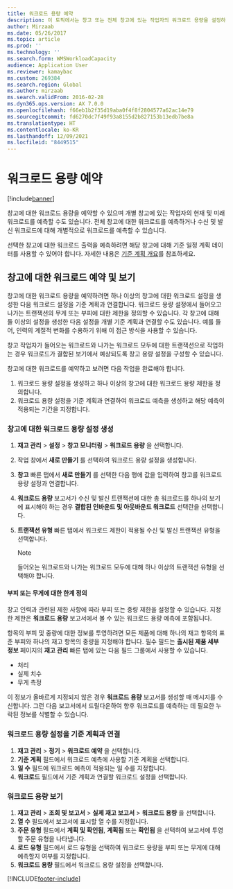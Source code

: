```yaml
---
title: 워크로드 용량 예약
description: 이 토픽에서는 창고 또는 전체 창고에 있는 작업자의 워크로드 용량을 설정하고 예약하는 방법에 대해 설명합니다.
author: Mirzaab
ms.date: 05/26/2017
ms.topic: article
ms.prod: ''
ms.technology: ''
ms.search.form: WMSWorkloadCapacity
audience: Application User
ms.reviewer: kamaybac
ms.custom: 269384
ms.search.region: Global
ms.author: mirzaab
ms.search.validFrom: 2016-02-28
ms.dyn365.ops.version: AX 7.0.0
ms.openlocfilehash: f66eb1b2f35d19aba0f4f8f2804577a62ac14e79
ms.sourcegitcommit: fd6270dc7f49f93a8155d2b827153b13edb7be8a
ms.translationtype: HT
ms.contentlocale: ko-KR
ms.lasthandoff: 12/09/2021
ms.locfileid: "8449515"
---
```

# <a name="schedule-workload-capacity"></a>워크로드 용량 예약

[!include[banner](../includes/banner.md)]

창고에 대한 워크로드 용량을 예약할 수 있으며 개별 창고에 있는 작업자의 현재 및 미래 워크로드를 예측할 수도 있습니다. 전체 창고에 대한 워크로드를 예측하거나 수신 및 발신 워크로드에 대해 개별적으로 워크로드를 예측할 수 있습니다.

선택한 창고에 대한 워크로드 출력을 예측하려면 해당 창고에 대해 기준 일정 계획 데이터를 사용할 수 있어야 합니다. 자세한 내용은 [기준 계획 개요](../master-planning/master-plans.md)를 참조하세요.

## <a name="schedule-and-view-workloads-for-a-warehouse"></a>창고에 대한 워크로드 예약 및 보기

창고에 대한 워크로드 용량을 예약하려면 하나 이상의 창고에 대한 워크로드 설정을 생성한 다음 워크로드 설정을 기준 계획과 연결합니다. 워크로드 용량 설정에서 들어오고 나가는 트랜잭션의 무게 또는 부피에 대한 제한을 정의할 수 있습니다. 각 창고에 대해 둘 이상의 설정을 생성한 다음 설정을 개별 기준 계획과 연결할 수도 있습니다. 예를 들어, 인력의 계절적 변화를 수용하기 위해 이 접근 방식을 사용할 수 있습니다.

창고 작업자가 들어오는 워크로드와 나가는 워크로드 모두에 대한 트랜잭션으로 작업하는 경우 워크로드가 결합된 보기에서 예상되도록 창고 용량 설정을 구성할 수 있습니다.

창고에 대한 워크로드를 예약하고 보려면 다음 작업을 완료해야 합니다.

1. 워크로드 용량 설정을 생성하고 하나 이상의 창고에 대한 워크로드 용량 제한을 정의합니다.
2. 워크로드 용량 설정을 기준 계획과 연결하여 워크로드 예측을 생성하고 해당 예측이 적용되는 기간을 지정합니다.

### <a name="create-a-workload-capacity-setup-for-a-warehouse"></a>창고에 대한 워크로드 용량 설정 생성

1. **재고 관리** \> **설정** \> **창고 모니터링** \> **워크로드 용량** 을 선택합니다.
2. 작업 창에서 **새로 만들기** 를 선택하여 워크로드 용량 설정을 생성합니다.
3. **창고** 빠른 탭에서 **새로 만들기** 를 선택한 다음 행에 값을 입력하여 창고를 워크로드 용량 설정과 연결합니다.
4. **워크로드 용량** 보고서가 수신 및 발신 트랜잭션에 대한 총 워크로드를 하나의 보기에 표시해야 하는 경우 **결합된 인바운드 및 아웃바운드 워크로드** 선택란을 선택합니다.
5. **트랜잭션 유형** 빠른 탭에서 워크로드 제한이 적용될 수신 및 발신 트랜잭션 유형을 선택합니다.

    > [!NOTE]
    > 들어오는 워크로드와 나가는 워크로드 모두에 대해 하나 이상의 트랜잭션 유형을 선택해야 합니다.

#### <a name="define-limits-for-volume-or-weight"></a>부피 또는 무게에 대한 한계 정의

창고 인력과 관련된 제한 사항에 따라 부피 또는 중량 제한을 설정할 수 있습니다. 지정한 제한은 **워크로드 용량** 보고서에서 볼 수 있는 워크로드 용량 예측에 포함됩니다.

항목의 부피 및 중량에 대한 정보를 투영하려면 모든 제품에 대해 하나의 재고 항목의 표준 부피와 하나의 재고 항목의 중량을 지정해야 합니다. 필수 필드는 **출시된 제품 세부 정보** 페이지의 **재고 관리** 빠른 탭에 있는 다음 필드 그룹에서 사용할 수 있습니다.

- 처리
- 실제 치수
- 무게 측정

이 정보가 올바르게 지정되지 않은 경우 **워크로드 용량** 보고서를 생성할 때 메시지를 수신합니다. 그런 다음 보고서에서 드릴다운하여 향후 워크로드를 예측하는 데 필요한 누락된 정보를 식별할 수 있습니다.

### <a name="associate-a-workload-capacity-setup-with-a-master-plan"></a>워크로드 용량 설정을 기준 계획과 연결

1. **재고 관리** \> **정기** \> **워크로드 예약** 을 선택합니다.
2. **기준 계획** 필드에서 워크로드 예측에 사용할 기준 계획을 선택합니다.
3. **일 수** 필드에 워크로드 예측이 적용되는 일 수를 지정합니다.
4. **워크로드** 필드에서 기준 계획과 연결할 워크로드 설정을 선택합니다.

### <a name="view-workload-capacity"></a>워크로드 용량 보기

1. **재고 관리** \> **조회 및 보고서** \> **실제 재고 보고서** \> **워크로드 용량** 을 선택합니다.
2. **열 수** 필드에서 보고서에 표시할 열 수를 지정합니다.
3. **주문 유형** 필드에서 **계획 및 확인됨**, **계획됨** 또는 **확인됨** 을 선택하여 보고서에 투영할 주문 유형을 나타냅니다.
4. **로드 유형** 필드에서 로드 유형을 선택하여 워크로드 용량을 부피 또는 무게에 대해 예측할지 여부를 지정합니다.
5. **워크로드 용량** 필드에서 워크로드 용량 설정을 선택합니다.


[!INCLUDE[footer-include](../../includes/footer-banner.md)]